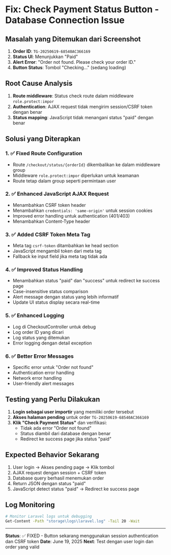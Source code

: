 # Fix: Check Payment Status Button - Database Connection Issue

## Masalah yang Ditemukan dari Screenshot
1. **Order ID**: `TG-20250619-68540AC366169`
2. **Status UI**: Menunjukkan "Paid" 
3. **Alert Error**: "Order not found. Please check your order ID."
4. **Button Status**: Tombol "Checking..." (sedang loading)

## Root Cause Analysis
1. **Route middleware**: Status check route dalam middleware `role.protect:impor`
2. **Authentication**: AJAX request tidak mengirim session/CSRF token dengan benar
3. **Status mapping**: JavaScript tidak menangani status "paid" dengan benar

## Solusi yang Diterapkan

### 1. ✅ Fixed Route Configuration
- Route `/checkout/status/{orderId}` dikembalikan ke dalam middleware group
- Middleware `role.protect:impor` diperlukan untuk keamanan
- Route tetap dalam group seperti permintaan user

### 2. ✅ Enhanced JavaScript AJAX Request  
- Menambahkan CSRF token header
- Menambahkan `credentials: 'same-origin'` untuk session cookies
- Improved error handling untuk authentication (401/403)
- Menambahkan Content-Type header

### 3. ✅ Added CSRF Token Meta Tag
- Meta tag `csrf-token` ditambahkan ke head section
- JavaScript mengambil token dari meta tag
- Fallback ke input field jika meta tag tidak ada

### 4. ✅ Improved Status Handling
- Menambahkan status "paid" dan "success" untuk redirect ke success page
- Case-insensitive status comparison
- Alert message dengan status yang lebih informatif
- Update UI status display secara real-time

### 5. ✅ Enhanced Logging
- Log di CheckoutController untuk debug
- Log order ID yang dicari
- Log status yang ditemukan
- Error logging dengan detail exception

### 6. ✅ Better Error Messages
- Specific error untuk "Order not found"
- Authentication error handling
- Network error handling
- User-friendly alert messages

## Testing yang Perlu Dilakukan
1. **Login sebagai user importir** yang memiliki order tersebut
2. **Akses halaman pending** untuk order `TG-20250619-68540AC366169`
3. **Klik "Check Payment Status"** dan verifikasi:
   - Tidak ada error "Order not found"
   - Status diambil dari database dengan benar
   - Redirect ke success page jika status "paid"

## Expected Behavior Sekarang
1. User login → Akses pending page → Klik tombol
2. AJAX request dengan session + CSRF token
3. Database query berhasil menemukan order
4. Return JSON dengan status "paid"
5. JavaScript detect status "paid" → Redirect ke success page

## Log Monitoring
```bash
# Monitor Laravel logs untuk debugging
Get-Content -Path "storage\logs\laravel.log" -Tail 20 -Wait
```

---
**Status**: ✅ FIXED - Button sekarang menggunakan session authentication dan CSRF token
**Date**: June 19, 2025
**Next**: Test dengan user login dan order yang valid
